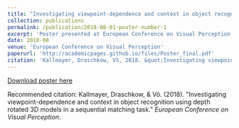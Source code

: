 ```yaml
---
title: "Investigating viewpoint-dependence and context in object recognition using depth rotated 3D models in a sequential matching task"
collection: publications
permalink: /publication/2018-08-01-poster-number-1
excerpt: 'Poster presented at European Conference on Visual Perception 2018.'
date: 2018-08
venue: 'European Conference on Visual Perception'
paperurl: 'http://academicpages.github.io/files/Poster_final.pdf'
citation: 'Kallmayer, Draschkow, Võ, 2018. &quot;Investigating viewpoint-dependence and context in object recognition using depth rotated 3D models in a sequential matching task.&quot; <i>European Conference on Visual Perception.</i>'
---
```


[Download poster here](http://academicpages.github.io/files/Poster_final.pdf)

Recommended citation: Kallmayer, Draschkow, & Võ. (2018). "Investigating viewpoint-dependence and context in object recognition using depth rotated 3D models in a sequential matching task." <i>European Conference on Visual Perception</i>.